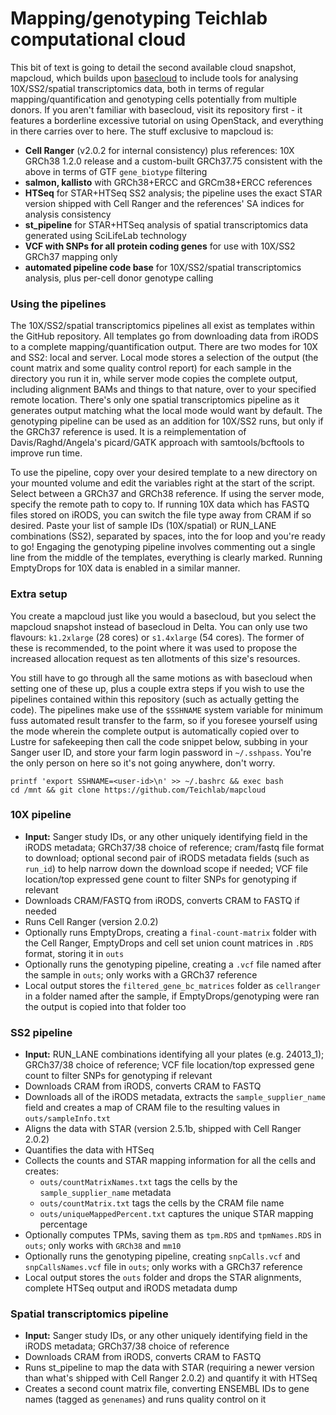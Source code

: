 # Mapping/genotyping Teichlab computational cloud

This bit of text is going to detail the second available cloud snapshot, mapcloud, which builds upon [basecloud](https://github.com/Teichlab/basecloud) to include tools for analysing 10X/SS2/spatial transcriptomics data, both in terms of regular mapping/quantification and genotyping cells potentially from multiple donors. If you aren't familiar with basecloud, visit its repository first - it features a borderline excessive tutorial on using OpenStack, and everything in there carries over to here. The stuff exclusive to mapcloud is:

* **Cell Ranger** (v2.0.2 for internal consistency) plus references: 10X GRCh38 1.2.0 release and a custom-built GRCh37.75 consistent with the above in terms of GTF `gene_biotype` filtering
* **salmon, kallisto** with GRCh38+ERCC and GRCm38+ERCC references
* **HTSeq** for STAR+HTSeq SS2 analysis; the pipeline uses the exact STAR version shipped with Cell Ranger and the references' SA indices for analysis consistency
* **st_pipeline** for STAR+HTSeq analysis of spatial transcriptomics data generated using SciLifeLab technology
* **VCF with SNPs for all protein coding genes** for use with 10X/SS2 GRCh37 mapping only
* **automated pipeline code base** for 10X/SS2/spatial transcriptomics analysis, plus per-cell donor genotype calling

### Using the pipelines

The 10X/SS2/spatial transcriptomics pipelines all exist as templates within the GitHub repository. All templates go from downloading data from iRODS to a complete mapping/quantification output. There are two modes for 10X and SS2: local and server. Local mode stores a selection of the output (the count matrix and some quality control report) for each sample in the directory you run it in, while server mode copies the complete output, including alignment BAMs and things to that nature, over to your specified remote location. There's only one spatial transcriptomics pipeline as it generates output matching what the local mode would want by default. The genotyping pipeline can be used as an addition for 10X/SS2 runs, but only if the GRCh37 reference is used. It is a reimplementation of Davis/Raghd/Angela's picard/GATK approach with samtools/bcftools to improve run time.

To use the pipeline, copy over your desired template to a new directory on your mounted volume and edit the variables right at the start of the script. Select between a GRCh37 and GRCh38 reference. If using the server mode, specify the remote path to copy to. If running 10X data which has FASTQ files stored on iRODS, you can switch the file type away from CRAM if so desired. Paste your list of sample IDs (10X/spatial) or RUN_LANE combinations (SS2), separated by spaces, into the for loop and you're ready to go! Engaging the genotyping pipeline involves commenting out a single line from the middle of the templates, everything is clearly marked. Running EmptyDrops for 10X data is enabled in a similar manner.

### Extra setup

You create a mapcloud just like you would a basecloud, but you select the mapcloud snapshot instead of basecloud in Delta. You can only use two flavours: `k1.2xlarge` (28 cores) or `s1.4xlarge` (54 cores). The former of these is recommended, to the point where it was used to propose the increased allocation request as ten allotments of this size's resources.

You still have to go through all the same motions as with basecloud when setting one of these up, plus a couple extra steps if you wish to use the pipelines contained within this repository (such as actually getting the code). The pipelines make use of the `$SSHNAME` system variable for minimum fuss automated result transfer to the farm, so if you foresee yourself using the mode wherein the complete output is automatically copied over to Lustre for safekeeping then call the code snippet below, subbing in your Sanger user ID, and store your farm login password in `~/.sshpass`. You're the only person on here so it's not going anywhere, don't worry.

	printf 'export SSHNAME=<user-id>\n' >> ~/.bashrc && exec bash
	cd /mnt && git clone https://github.com/Teichlab/mapcloud

### 10X pipeline
* **Input:** Sanger study IDs, or any other uniquely identifying field in the iRODS metadata; GRCh37/38 choice of reference; cram/fastq file format to download; optional second pair of iRODS metadata fields (such as `run_id`) to help narrow down the download scope if needed; VCF file location/top expressed gene count to filter SNPs for genotyping if relevant
* Downloads CRAM/FASTQ from iRODS, converts CRAM to FASTQ if needed
* Runs Cell Ranger (version 2.0.2)
* Optionally runs EmptyDrops, creating a `final-count-matrix` folder with the Cell Ranger, EmptyDrops and cell set union count matrices in `.RDS` format, storing it in `outs`
* Optionally runs the genotyping pipeline, creating a `.vcf` file named after the sample in `outs`; only works with a GRCh37 reference
* Local output stores the `filtered_gene_bc_matrices` folder as `cellranger` in a folder named after the sample, if EmptyDrops/genotyping were ran the output is copied into that folder too

### SS2 pipeline
* **Input:** RUN_LANE combinations identifying all your plates (e.g. 24013_1); GRCh37/38 choice of reference; VCF file location/top expressed gene count to filter SNPs for genotyping if relevant
* Downloads CRAM from iRODS, converts CRAM to FASTQ
* Downloads all of the iRODS metadata, extracts the `sample_supplier_name` field and creates a map of CRAM file to the resulting values in `outs/sampleInfo.txt`
* Aligns the data with STAR (version 2.5.1b, shipped with Cell Ranger 2.0.2)
* Quantifies the data with HTSeq
* Collects the counts and STAR mapping information for all the cells and creates:
	-	`outs/countMatrixNames.txt` tags the cells by the `sample_supplier_name` metadata
	-	`outs/countMatrix.txt` tags the cells by the CRAM file name
	-	`outs/uniqueMappedPercent.txt` captures the unique STAR mapping percentage
* Optionally computes TPMs, saving them as `tpm.RDS` and `tpmNames.RDS` in `outs`; only works with `GRCh38` and `mm10`
* Optionally runs the genotyping pipeline, creating `snpCalls.vcf` and `snpCallsNames.vcf` file in `outs`; only works with a GRCh37 reference
* Local output stores the `outs` folder and drops the STAR alignments, complete HTSeq output and iRODS metadata dump

### Spatial transcriptomics pipeline
* **Input:** Sanger study IDs, or any other uniquely identifying field in the iRODS metadata; GRCh37/38 choice of reference
* Downloads CRAM from iRODS, converts CRAM to FASTQ
* Runs st_pipeline to map the data with STAR (requiring a newer version than what's shipped with Cell Ranger 2.0.2) and quantify it with HTSeq
* Creates a second count matrix file, converting ENSEMBL IDs to gene names (tagged as `genenames`) and runs quality control on it
